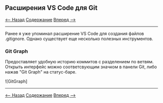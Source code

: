 ## Расширения VS Code для Git

[<-- Назад](./12_VSC.md)
[Содержание](./readme.md)
[Вперед -->](./)

---

Ранее я уже упоминал расширение VS Code для создания файлов .gitignore. Однако существует еще несколько полезных инструментов.

### Git Graph

Предоставляет удобную историю коммитов с разделением по ветвям. Открыть интерфейс можно соответсвующим значком в панели Git, либо нажав "Git Graph" на статус-баре.

![GitGraph]



---
[<-- Назад](./12_VSC.md)
[Содержание](./readme.md)
[Вперед -->](./)